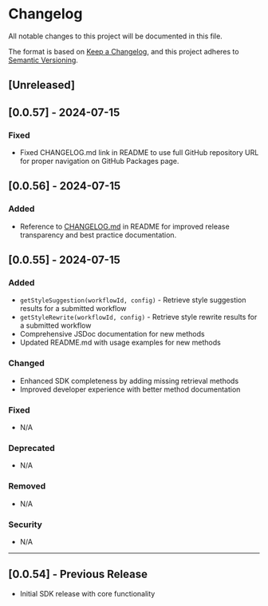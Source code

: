 # Changelog

All notable changes to this project will be documented in this file.

The format is based on [Keep a Changelog](https://keepachangelog.com/en/1.0.0/),
and this project adheres to [Semantic Versioning](https://semver.org/spec/v2.0.0.html).

## [Unreleased]

## [0.0.57] - 2024-07-15

### Fixed

- Fixed CHANGELOG.md link in README to use full GitHub repository URL for proper navigation on GitHub Packages page.

## [0.0.56] - 2024-07-15

### Added

- Reference to [CHANGELOG.md](./CHANGELOG.md) in README for improved release transparency and best practice documentation.

## [0.0.55] - 2024-07-15

### Added

- `getStyleSuggestion(workflowId, config)` - Retrieve style suggestion results for a submitted workflow
- `getStyleRewrite(workflowId, config)` - Retrieve style rewrite results for a submitted workflow
- Comprehensive JSDoc documentation for new methods
- Updated README.md with usage examples for new methods

### Changed

- Enhanced SDK completeness by adding missing retrieval methods
- Improved developer experience with better method documentation

### Fixed

- N/A

### Deprecated

- N/A

### Removed

- N/A

### Security

- N/A

---

## [0.0.54] - Previous Release

- Initial SDK release with core functionality
